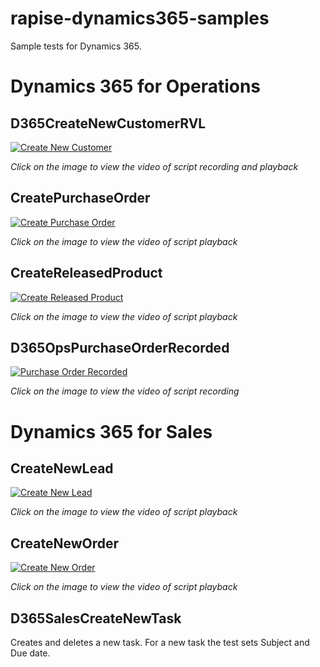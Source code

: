 # rapise-dynamics365-samples
Sample tests for Dynamics 365.

# Dynamics 365 for Operations

## D365CreateNewCustomerRVL

[![Create New Customer](http://img.youtube.com/vi/fR6oPhQyXNE/0.jpg)](https://youtu.be/fR6oPhQyXNE "Create New Customer")

*Click on the image to view the video of script recording and playback*

## CreatePurchaseOrder

[![Create Purchase Order](http://img.youtube.com/vi/YUWXUeTD9B8/0.jpg)](https://youtu.be/YUWXUeTD9B8?list=PL1GncVUgF5nt2ha_RufRAqf40qg9O4vC3 "Create Purchase Order")

*Click on the image to view the video of script playback*

## CreateReleasedProduct

[![Create Released Product](http://img.youtube.com/vi/m_fPbNBZ0pQ/0.jpg)](https://youtu.be/m_fPbNBZ0pQ?list=PL1GncVUgF5nt2ha_RufRAqf40qg9O4vC3 "Create Released  Product")

*Click on the image to view the video of script playback*

## D365OpsPurchaseOrderRecorded

[![Purchase Order Recorded](http://img.youtube.com/vi/NKE1Lg5OgoQ/0.jpg)](https://youtu.be/NKE1Lg5OgoQ "Purchase Order Recorded")

*Click on the image to view the video of script recording*

# Dynamics 365 for Sales

## CreateNewLead

[![Create New Lead](http://img.youtube.com/vi/rpx9ZooW_ec/0.jpg)](https://youtu.be/rpx9ZooW_ec?list=PL1GncVUgF5nt2ha_RufRAqf40qg9O4vC3 "Create New Lead")

*Click on the image to view the video of script playback*

## CreateNewOrder

[![Create New Order](http://img.youtube.com/vi/Nl8v9LjSZSo/0.jpg)](https://youtu.be/Nl8v9LjSZSo?list=PL1GncVUgF5nt2ha_RufRAqf40qg9O4vC3 "Create New Order")

*Click on the image to view the video of script playback*

## D365SalesCreateNewTask

Creates and deletes a new task. For a new task the test sets Subject and Due date.
